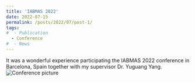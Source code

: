 ```yaml
---
title: 'IABMAS 2022'
date: 2022-07-15
permalink: /posts/2022/07/post-1/
tags:
#  - Publication
  - Conference
#  - News
---
```


It was a wonderful experience participating the IABMAS 2022 conference in Barcelona, Spain together with my supervisor Dr. Yuguang Yang.  
![Conference picture](cd/images/IABMAS%2022.jpg)
